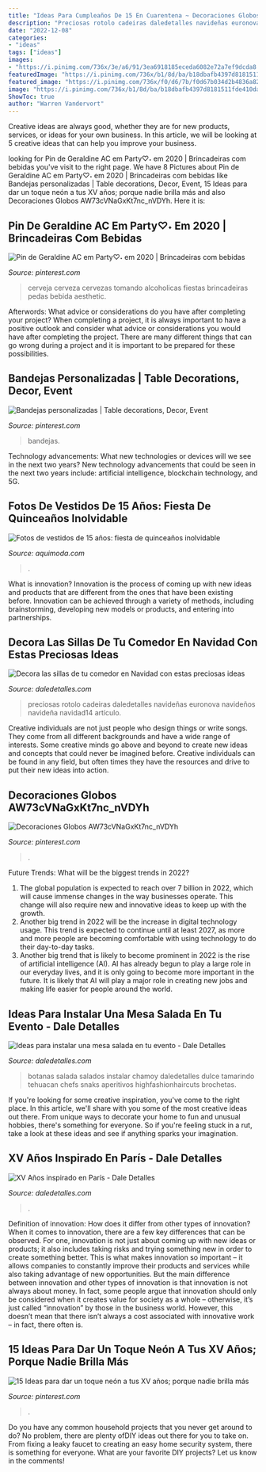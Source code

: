 ```yaml
---
title: "Ideas Para Cumpleaños De 15 En Cuarentena ~ Decoraciones Globos Aw73cvnagxkt7nc_nvdyh"
description: "Preciosas rotolo cadeiras daledetalles navideñas euronova navideños navideña navidad14 artículo"
date: "2022-12-08"
categories:
- "ideas"
tags: ["ideas"]
images:
- "https://i.pinimg.com/736x/3e/a6/91/3ea6918185eceda6082e72a7ef9dcda8.jpg"
featuredImage: "https://i.pinimg.com/736x/b1/8d/ba/b18dbafb4397d8181511fde410da426c.jpg"
featured_image: "https://i.pinimg.com/736x/f0/d6/7b/f0d67b034d2b4836a82cea1a451a67bd.jpg"
image: "https://i.pinimg.com/736x/b1/8d/ba/b18dbafb4397d8181511fde410da426c.jpg"
ShowToc: true
author: "Warren Vandervort"
---
```



Creative ideas are always good, whether they are for new products, services, or ideas for your own business. In this article, we will be looking at 5 creative ideas that can help you improve your business.

	

		
looking for Pin de Geraldine AC em Party♡˖ em 2020 | Brincadeiras com bebidas you've visit to the right page. We have 8 Pictures about Pin de Geraldine AC em Party♡˖ em 2020 | Brincadeiras com bebidas like Bandejas personalizadas | Table decorations, Decor, Event, 15 Ideas para dar un toque neón a tus XV años; porque nadie brilla más and also Decoraciones Globos AW73cVNaGxKt7nc_nVDYh. Here it is:
		
    
## Pin De Geraldine AC Em Party♡˖ Em 2020 | Brincadeiras Com Bebidas

<img loading=lazy src="https://i.pinimg.com/736x/f0/d6/7b/f0d67b034d2b4836a82cea1a451a67bd.jpg" onerror="this.onerror=null;this.src='https://tse1.mm.bing.net/th?id=OIP.Yke1U18fl8PKVNKaXbgw2wHaNI&amp;pid=15.1';" alt="Pin de Geraldine AC em Party♡˖ em 2020 | Brincadeiras com bebidas">

_Source: pinterest.com_

>cerveja cerveza cervezas tomando alcoholicas fiestas brincadeiras pedas bebida aesthetic. 

	

Afterwords: What advice or considerations do you have after completing your project?
When completing a project, it is always important to have a positive outlook and consider what advice or considerations you would have after completing the project. There are many different things that can go wrong during a project and it is important to be prepared for these possibilities.

    
## Bandejas Personalizadas | Table Decorations, Decor, Event

<img loading=lazy src="https://i.pinimg.com/736x/b1/8d/ba/b18dbafb4397d8181511fde410da426c.jpg" onerror="this.onerror=null;this.src='https://tse2.mm.bing.net/th?id=OIP.pCE5HLbpLmxRcEi_R80CJQHaNJ&amp;pid=15.1';" alt="Bandejas personalizadas | Table decorations, Decor, Event">

_Source: pinterest.com_

>bandejas. 

	

Technology advancements: What new technologies or devices will we see in the next two years?
New technology advancements that could be seen in the next two years include: artificial intelligence, blockchain technology, and 5G.

    
## Fotos De Vestidos De 15 Años: Fiesta De Quinceaños Inolvidable

<img loading=lazy src="https://www.aquimoda.com/wp-content/uploads/2012/05/vestidos-15-anos-13.jpg" onerror="this.onerror=null;this.src='https://tse4.mm.bing.net/th?id=OIP.uO8aS-sxbiv9b1e7qVJxgwHaKG&amp;pid=15.1';" alt="Fotos de vestidos de 15 años: fiesta de quinceaños inolvidable">

_Source: aquimoda.com_

>. 

	

What is innovation?
Innovation is the process of coming up with new ideas and products that are different from the ones that have been existing before. Innovation can be achieved through a variety of methods, including brainstorming, developing new models or products, and entering into partnerships.

    
## Decora Las Sillas De Tu Comedor En Navidad Con Estas Preciosas Ideas

<img loading=lazy src="https://i0.wp.com/www.daledetalles.com/wp-content/uploads/2016/09/sillas-decoradas-para-navidad14.jpg" onerror="this.onerror=null;this.src='https://tse1.mm.bing.net/th?id=OIP.3ng91LcADnhHvqBDZoYi9wHaKW&amp;pid=15.1';" alt="Decora las sillas de tu comedor en Navidad con estas preciosas ideas">

_Source: daledetalles.com_

>preciosas rotolo cadeiras daledetalles navideñas euronova navideños navideña navidad14 artículo. 

	

Creative individuals are not just people who design things or write songs. They come from all different backgrounds and have a wide range of interests. Some creative minds go above and beyond to create new ideas and concepts that could never be imagined before. Creative individuals can be found in any field, but often times they have the resources and drive to put their new ideas into action.

    
## Decoraciones Globos AW73cVNaGxKt7nc_nVDYh

<img loading=lazy src="https://i.pinimg.com/736x/3e/a6/91/3ea6918185eceda6082e72a7ef9dcda8.jpg" onerror="this.onerror=null;this.src='https://tse3.mm.bing.net/th?id=OIP.nnV3QTCwGQIXVFKJ7MmmAAHaJ4&amp;pid=15.1';" alt="Decoraciones Globos AW73cVNaGxKt7nc_nVDYh">

_Source: pinterest.com_

>. 

	

Future Trends: What will be the biggest trends in 2022?
1. The global population is expected to reach over 7 billion in 2022, which will cause immense changes in the way businesses operate. This change will also require new and innovative ideas to keep up with the growth.
2. Another big trend in 2022 will be the increase in digital technology usage. This trend is expected to continue until at least 2027, as more and more people are becoming comfortable with using technology to do their day-to-day tasks.
3. Another big trend that is likely to become prominent in 2022 is the rise of artificial intelligence (AI). AI has already begun to play a large role in our everyday lives, and it is only going to become more important in the future. It is likely that AI will play a major role in creating new jobs and making life easier for people around the world.

    
## Ideas Para Instalar Una Mesa Salada En Tu Evento - Dale Detalles

<img loading=lazy src="https://i2.wp.com/www.daledetalles.com/wp-content/uploads/2016/08/mesa-salada2.jpg?resize=500%2C616" onerror="this.onerror=null;this.src='https://tse2.mm.bing.net/th?id=OIP.gRU2z0esIO48iu3ZcNe4zAHaJH&amp;pid=15.1';" alt="Ideas para instalar una mesa salada en tu evento - Dale Detalles">

_Source: daledetalles.com_

>botanas salada salados instalar chamoy daledetalles dulce tamarindo tehuacan chefs snaks aperitivos highfashionhaircuts brochetas. 

	

If you're looking for some creative inspiration, you've come to the right place. In this article, we'll share with you some of the most creative ideas out there. From unique ways to decorate your home to fun and unusual hobbies, there's something for everyone. So if you're feeling stuck in a rut, take a look at these ideas and see if anything sparks your imagination.

    
## XV Años Inspirado En París - Dale Detalles

<img loading=lazy src="https://i2.wp.com/www.daledetalles.com/wp-content/uploads/2016/01/paris14.jpg" onerror="this.onerror=null;this.src='https://tse3.mm.bing.net/th?id=OIP.48KvkTjD51H5IpULHOXF4QHaNJ&amp;pid=15.1';" alt="XV Años inspirado en París - Dale Detalles">

_Source: daledetalles.com_

>. 

	

Definition of innovation: How does it differ from other types of innovation?
When it comes to innovation, there are a few key differences that can be observed. For one, innovation is not just about coming up with new ideas or products; it also includes taking risks and trying something new in order to create something better. This is what makes innovation so important – it allows companies to constantly improve their products and services while also taking advantage of new opportunities.
But the main difference between innovation and other types of innovation is that innovation is not always about money. In fact, some people argue that innovation should only be considered when it creates value for society as a whole – otherwise, it’s just called “innovation” by those in the business world. However, this doesn’t mean that there isn’t always a cost associated with innovative work – in fact, there often is.

    
## 15 Ideas Para Dar Un Toque Neón A Tus XV Años; Porque Nadie Brilla Más

<img loading=lazy src="https://i.pinimg.com/736x/d6/3e/e2/d63ee2017008ada3c80f942d2a739dc4.jpg" onerror="this.onerror=null;this.src='https://tse4.mm.bing.net/th?id=OIP.Gt_5laILajmt21UpsDAOFAHaJ4&amp;pid=15.1';" alt="15 Ideas para dar un toque neón a tus XV años; porque nadie brilla más">

_Source: pinterest.com_

>. 

	

Do you have any common household projects that you never get around to do? No problem, there are plenty ofDIY ideas out there for you to take on. From fixing a leaky faucet to creating an easy home security system, there is something for everyone. What are your favorite DIY projects? Let us know in the comments!

